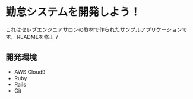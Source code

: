 # 勤怠システムを開発しよう！

これはセレブエンジニアサロンの教材で作られたサンプルアプリケーションです。
READMEを修正７
## 開発環境




* AWS Cloud9
* Ruby
* Rails
* Git
